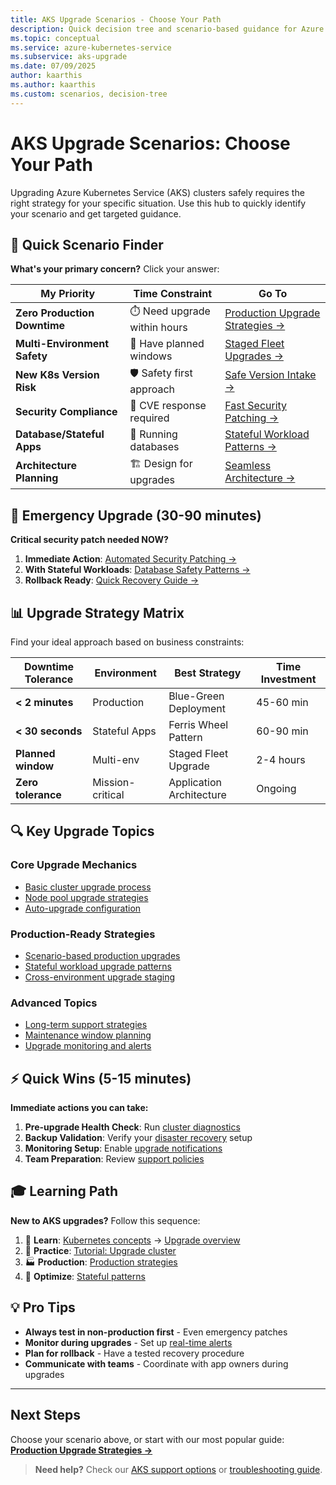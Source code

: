 ```yaml
---
title: AKS Upgrade Scenarios - Choose Your Path
description: Quick decision tree and scenario-based guidance for Azure Kubernetes Service cluster upgrades based on your specific business needs and constraints.
ms.topic: conceptual
ms.service: azure-kubernetes-service
ms.subservice: aks-upgrade
ms.date: 07/09/2025
author: kaarthis
ms.author: kaarthis
ms.custom: scenarios, decision-tree
---
```


# AKS Upgrade Scenarios: Choose Your Path

Upgrading Azure Kubernetes Service (AKS) clusters safely requires the right strategy for your specific situation. Use this hub to quickly identify your scenario and get targeted guidance.

## 🎯 Quick Scenario Finder

**What's your primary concern?** Click your answer:

| My Priority | Time Constraint | Go To |
|-------------|----------------|-------|
| **Zero Production Downtime** | ⏱️ Need upgrade within hours | [Production Upgrade Strategies →](aks-production-upgrade-strategies.md#scenario-1-minimal-downtime-production-upgrades) |
| **Multi-Environment Safety** | 📅 Have planned windows | [Staged Fleet Upgrades →](aks-production-upgrade-strategies.md#scenario-2-staging-upgrades-across-environments) |
| **New K8s Version Risk** | 🛡️ Safety first approach | [Safe Version Intake →](aks-production-upgrade-strategies.md#scenario-3-safe-kubernetes-version-intake) |
| **Security Compliance** | 🚨 CVE response required | [Fast Security Patching →](aks-production-upgrade-strategies.md#scenario-4-fastest-security-patch-deployment) |
| **Database/Stateful Apps** | 💾 Running databases | [Stateful Workload Patterns →](stateful-workload-upgrades.md) |
| **Architecture Planning** | 🏗️ Design for upgrades | [Seamless Architecture →](aks-production-upgrade-strategies.md#scenario-5-application-architecture-for-seamless-upgrades) |

## 🚀 Emergency Upgrade (30-90 minutes)

**Critical security patch needed NOW?**

1. **Immediate Action**: [Automated Security Patching →](aks-production-upgrade-strategies.md#scenario-4-fastest-security-patch-deployment)
2. **With Stateful Workloads**: [Database Safety Patterns →](stateful-workload-upgrades.md#emergency-upgrade-checklist)
3. **Rollback Ready**: [Quick Recovery Guide →](aks-production-upgrade-strategies.md#emergency-rollback-procedures)

## 📊 Upgrade Strategy Matrix

Find your ideal approach based on business constraints:

| Downtime Tolerance | Environment | Best Strategy | Time Investment |
|-------------------|-------------|---------------|----------------|
| **< 2 minutes** | Production | Blue-Green Deployment | 45-60 min |
| **< 30 seconds** | Stateful Apps | Ferris Wheel Pattern | 60-90 min |
| **Planned window** | Multi-env | Staged Fleet Upgrade | 2-4 hours |
| **Zero tolerance** | Mission-critical | Application Architecture | Ongoing |

## 🔍 Key Upgrade Topics

### Core Upgrade Mechanics
- [Basic cluster upgrade process](upgrade-aks-cluster.md)
- [Node pool upgrade strategies](upgrade-cluster.md)
- [Auto-upgrade configuration](auto-upgrade-cluster.md)

### Production-Ready Strategies
- [Scenario-based production upgrades](aks-production-upgrade-strategies.md)
- [Stateful workload upgrade patterns](stateful-workload-upgrades.md)
- [Cross-environment upgrade staging](aks-production-upgrade-strategies.md#scenario-2-staging-upgrades-across-environments)

### Advanced Topics
- [Long-term support strategies](long-term-support.md)
- [Maintenance window planning](planned-maintenance.md)
- [Upgrade monitoring and alerts](aks-communication-manager.md)

## ⚡ Quick Wins (5-15 minutes)

**Immediate actions you can take:**

1. **Pre-upgrade Health Check**: Run [cluster diagnostics](aks-diagnostics.md)
2. **Backup Validation**: Verify your [disaster recovery](ha-dr-overview.md) setup
3. **Monitoring Setup**: Enable [upgrade notifications](aks-communication-manager.md)
4. **Team Preparation**: Review [support policies](support-policies.md)

## 🎓 Learning Path

**New to AKS upgrades?** Follow this sequence:

1. 📖 **Learn**: [Kubernetes concepts](core-aks-concepts.md) → [Upgrade overview](upgrade-cluster.md)
2. 🧪 **Practice**: [Tutorial: Upgrade cluster](tutorial-kubernetes-upgrade-cluster.md)
3. 🏭 **Production**: [Production strategies](aks-production-upgrade-strategies.md)
4. 🔧 **Optimize**: [Stateful patterns](stateful-workload-upgrades.md)

## 💡 Pro Tips

- **Always test in non-production first** - Even emergency patches
- **Monitor during upgrades** - Set up [real-time alerts](aks-communication-manager.md)
- **Plan for rollback** - Have a tested recovery procedure
- **Communicate with teams** - Coordinate with app owners during upgrades

---

## Next Steps

Choose your scenario above, or start with our most popular guide:
**[Production Upgrade Strategies →](aks-production-upgrade-strategies.md)**

> **Need help?** Check our [AKS support options](aks-support-help.md) or [troubleshooting guide](./upgrade-cluster.md#troubleshooting).
